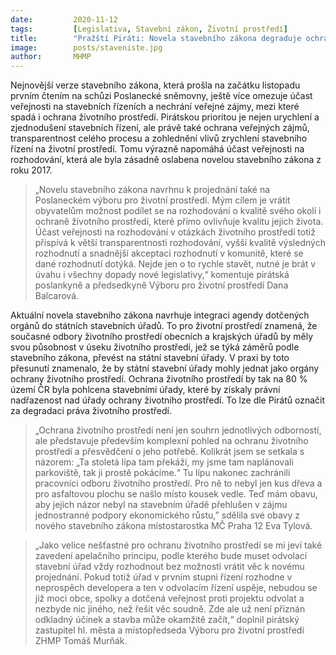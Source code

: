 ```yaml
---
date:         2020-11-12
tags:         [Legislativa, Stavební zákon, Životní prostředí]
title:        "Pražští Piráti: Novela stavebního zákona degraduje ochranu životního prostředí"
image: 	      posts/staveniste.jpg
author:       MHMP
---
```


Nejnovější verze stavebního zákona, která prošla na začátku listopadu prvním čtením na schůzi Poslanecké sněmovny, ještě více omezuje účast veřejnosti na stavebních řízeních a nechrání veřejné zájmy, mezi které spadá i ochrana životního prostředí. Pirátskou prioritou je nejen urychlení a zjednodušení stavebních řízení, ale právě také ochrana veřejných zájmů, transparentnost celého procesu a zohlednění vlivů zrychlení stavebního řízení na životní prostředí. Tomu výrazně napomáhá účast veřejnosti na rozhodování, která ale byla zásadně oslabena novelou stavebního zákona z roku 2017.  

> „Novelu stavebního zákona navrhnu k projednání také na Poslaneckém výboru pro životní prostředí. Mým cílem je vrátit obyvatelům možnost podílet se na rozhodování o kvalitě svého okolí i ochraně životního prostředí, které přímo ovlivňuje kvalitu jejich života. Účast veřejnosti na rozhodování v otázkách životního prostředí totiž přispívá k větší transparentnosti rozhodování, vyšší kvalitě výsledných rozhodnutí a snadnější akceptaci rozhodnutí v komunitě, které se dané rozhodnutí dotýká. Nejde jen o to rychle stavět, nutné je brát v úvahu i všechny dopady nové legislativy,“ komentuje pirátská poslankyně a předsedkyně Výboru pro životní prostředí Dana Balcarová.

Aktuální novela stavebního zákona navrhuje integraci agendy dotčených orgánů do státních stavebních úřadů. To pro životní prostředí znamená, že současné odbory životního prostředí obecních a krajských úřadů by měly svou působnost v úseku životního prostředí, jež se týká záměrů podle stavebního zákona, převést na státní stavební úřady. V praxi by toto přesunutí znamenalo, že by státní stavební úřady mohly jednat jako orgány ochrany životního prostředí. Ochrana životního prostředí by tak na 80 % území ČR byla pohlcena stavebními úřady, které by získaly právní nadřazenost nad úřady ochrany životního prostředí. To lze dle Pirátů označit za degradaci práva životního prostředí. 

> „Ochrana životního prostředí není jen souhrn jednotlivých odborností, ale představuje především komplexní pohled na ochranu životního prostředí a přesvědčení o jeho potřebě. Kolikrát jsem se setkala s názorem: „Ta stoletá lípa tam překáží, my jsme tam naplánovali parkoviště, tak ji prostě pokácíme.“ Tu lípu nakonec zachránili pracovníci odboru životního prostředí. Pro ně to nebyl jen kus dřeva a pro asfaltovou plochu se našlo místo kousek vedle. Teď mám obavu, aby jejich názor nebyl na stavebním úřadě přehlušen v zájmu jednostranné podpory ekonomického růstu,” sdělila své obavy z nového stavebního zákona místostarostka MČ Praha 12 Eva Tylová.

> „Jako velice nešťastné pro ochranu životního prostředí se mi jeví také zavedení apelačního principu, podle kterého bude muset odvolací stavební úřad vždy rozhodnout bez možnosti vrátit věc k novému projednání. Pokud totiž úřad v prvním stupni řízení rozhodne v neprospěch developera a ten v odvolacím řízení uspěje, nebudou se již moci obce, spolky a dotčená veřejnost proti projektu odvolat a nezbyde nic jiného, než řešit věc soudně. Zde ale už není přiznán odkladný účinek a stavba může okamžitě začít,“ doplnil pirátský zastupitel hl. města a místopředseda Výboru pro životní prostředí ZHMP Tomáš Murňák.

